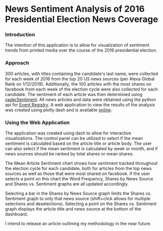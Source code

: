 # News Sentiment Analysis of 2016 Presidential Election News Coverage

### Introduction
The intention of this application is to allow for visualization of sentiment trends from printed
media over the course of the 2016 presidential election.

### Approach
300 articles, with titles containing the candidate's last name, were collected for each week of 2016 from the top 20 US news sources (per Alexa Global Rank on 1/12/2019).  Additionally, the 100 articles with the most shares on facebook from each week of the election cycle were also collected for each candidate.  The sentiment of each article was then determined using [vaderSentiment](https://github.com/cjhutto/vaderSentiment).
All news articles and data were obtained using the python api for  [Event Registry](https://eventregistry.org/).  A web application to view the results of the analysis was created using plotly dash and is available [online](https://news-sentiment-analysis.herokuapp.com/).

### Using the Web Application
The application was created using dash to allow for interactive visualizations.  The control panel can be utilized to select if the mean sentiment is calculated based on the article title or article body.  The user can also select if the mean sentiment is calculated by week or month, and if news sources should be ranked by total shares or mean shares.

The Mean Article Sentiment chart shows how sentiment tracked throughout the election cycle for each candidate, both for articles from the top news sources as well as those that were most shared on facebook.  If the user selects a point on this chart the Word Frequency, Shares by News Source and Shares vs. Sentiment graphs are all updated accordingly.  

Selecting a bar in the Shares by News Source graph limits the Shares vs. Sentiment graph to only that news source (shift+click allows for multiple selections and deselections).  Selecting a point on the Shares vs. Sentiment graph displays the article title and news source at the bottom of the dashboard.

I intend to release an article outlining my methodology in the near future.
